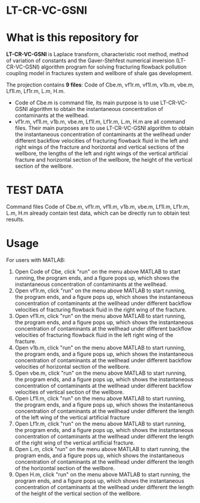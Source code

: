 # LT-CR-VC-GSNI
# What is this repository for
**LT-CR-VC-GSNI** is Laplace transform, characteristic root method, method of variation of constants and the Gaver-Stehfest numerical inversion (LT-CR-VC-GSNI) algorithm program for solving fracturing flowback pollution coupling model in fractures system and wellbore of shale gas development.

The projection contains **9 files**: Code of Cbe.m, vf1r.m, vf1l.m, v1b.m, vbe.m, Lf1l.m, Lf1r.m, L.m, H.m. 
- Code of Cbe.m is command file, its main purpose is to use LT-CR-VC-GSNI algorithm to obtain the instantaneous concentration of contaminants at the wellhead. 
- vf1r.m, vf1l.m, v1b.m, vbe.m, Lf1l.m, Lf1r.m, L.m, H.m are all command files. Their main purposes are to use LT-CR-VC-GSNI algorithm to obtain the instantaneous concentration of contaminants at the wellhead under different backflow velocities of fracturing flowback fluid in the left and right wings of the fracture and horizontal and vertical sections of the wellbore, the lengths of the left and right wings of the vertical artificial fracture and horizontal section of the wellbore, the height of the vertical section of the wellbore.

# TEST DATA
Command files Code of Cbe.m, vf1r.m, vf1l.m, v1b.m, vbe.m, Lf1l.m, Lf1r.m, L.m, H.m already contain test data, which can be directly run to obtain test results.

# Usage
For users with MATLAB:
1. Open Code of Cbe, click "run" on the menu above MATLAB to start running, the program ends, and a figure pops up, which shows the instantaneous concentration of contaminants at the wellhead.
2. Open vf1r.m, click "run" on the menu above MATLAB to start running, the program ends, and a figure pops up, which shows the instantaneous concentration of contaminants at the wellhead under different backflow velocities of fracturing flowback fluid in the right wing of the fracture.
3. Open vf1l.m, click "run" on the menu above MATLAB to start running, the program ends, and a figure pops up, which shows the instantaneous concentration of contaminants at the wellhead under different backflow velocities of fracturing flowback fluid in the left right wing of the fracture.
4. Open v1b.m, click "run" on the menu above MATLAB to start running, the program ends, and a figure pops up, which shows the instantaneous concentration of contaminants at the wellhead under different backflow velocities of horizontal section of the wellbore.
5. Open vbe.m, click "run" on the menu above MATLAB to start running, the program ends, and a figure pops up, which shows the instantaneous concentration of contaminants at the wellhead under different backflow velocities of vertical section of the wellbore.
6. Open Lf1l.m, click "run" on the menu above MATLAB to start running, the program ends, and a figure pops up, which shows the instantaneous concentration of contaminants at the wellhead under different the length of the left wing of the vertical artificial fracture
7. Open Lf1r.m, click "run" on the menu above MATLAB to start running, the program ends, and a figure pops up, which shows the instantaneous concentration of contaminants at the wellhead under different the length of the right wing of the vertical artificial fracture.
8. Open L.m, click "run" on the menu above MATLAB to start running, the program ends, and a figure pops up, which shows the instantaneous concentration of contaminants at the wellhead under different the length of the horizontal section of the wellbore.
9. Open H.m, click "run" on the menu above MATLAB to start running, the program ends, and a figure pops up, which shows the instantaneous concentration of contaminants at the wellhead under different the length of the height of the vertical section of the wellbore.



